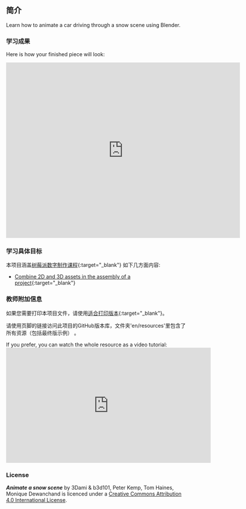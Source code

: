 ## 简介

Learn how to animate a car driving through a snow scene using Blender.

### 学习成果

Here is how your finished piece will look:

<div class="sketchfab-embed-wrapper"><iframe width="640" height="480" src="https://sketchfab.com/models/f74b099ea5a64f6192d2068900f9c9c0/embed" frameborder="0" allowvr allowfullscreen mozallowfullscreen="true" webkitallowfullscreen="true" onmousewheel=""></iframe>
</div>

### 学习具体目标

本项目涵盖[树莓派数字制作课程](http://rpf.io/curriculum){:target="_blank"} 如下几方面内容:

+ [Combine 2D and 3D assets in the assembly of a project](https://curriculum.raspberrypi.org/design/builder/){:target="_blank"}

### 教师附加信息

如果您需要打印本项目文件，请使用[适合打印版本](https://projects.raspberrypi.org/en/projects/blender-animate-snow-scene/print){:target="_blank"}。

请使用页脚的链接访问此项目的GitHub版本库，文件夹'en/resources'里包含了所有资源（包括最终版示例） 。

If you prefer, you can watch the whole resource as a video tutorial: <iframe width="560" height="315" src="https://www.youtube.com/embed/U2lXAQQBok8?rel=0" frameborder="0" allowfullscreen mark="crwd-mark"></iframe> 

### License

***Animate a snow scene*** by 3Dami & b3d101, Peter Kemp, Tom Haines, Monique Dewanchand is licenced under a [Creative Commons Attribution 4.0 International License](http://creativecommons.org/licenses/by-sa/4.0/).